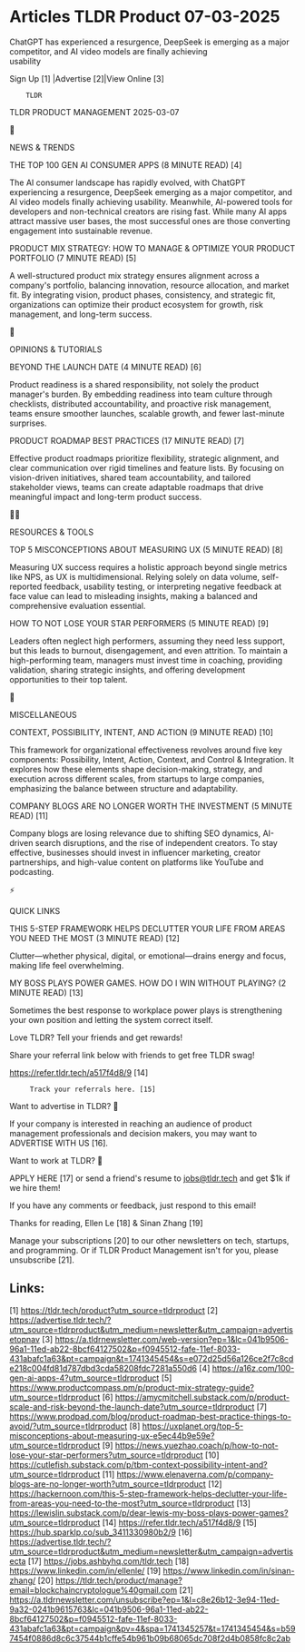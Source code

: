# Articles TLDR Product 07-03-2025

ChatGPT has experienced a resurgence, DeepSeek is emerging as a major
competitor, and AI video models are finally achieving
usability ‌ ‌ ‌ ‌ ‌ ‌ ‌ ‌ ‌ ‌ ‌ ‌ ‌ ‌ ‌ ‌ ‌ ‌ ‌ ‌ ‌ ‌ ‌ ‌ ‌ ‌  ‌ ‌ ‌ ‌ ‌ ‌ ‌ ‌ ‌ ‌ ‌ ‌ ‌ ‌ ‌ ‌ ‌ ‌ ‌ ‌ ‌ ‌ ‌ ‌ ‌ ‌ 


 Sign Up [1] |Advertise [2]|View Online [3] 

		TLDR 

TLDR PRODUCT MANAGEMENT 2025-03-07

📱 

NEWS & TRENDS

 THE TOP 100 GEN AI CONSUMER APPS (8 MINUTE READ) [4] 

 The AI consumer landscape has rapidly evolved, with ChatGPT
experiencing a resurgence, DeepSeek emerging as a major competitor,
and AI video models finally achieving usability. Meanwhile, AI-powered
tools for developers and non-technical creators are rising fast. While
many AI apps attract massive user bases, the most successful ones are
those converting engagement into sustainable revenue. 

 PRODUCT MIX STRATEGY: HOW TO MANAGE & OPTIMIZE YOUR PRODUCT PORTFOLIO
(7 MINUTE READ) [5] 

 A well-structured product mix strategy ensures alignment across a
company's portfolio, balancing innovation, resource allocation, and
market fit. By integrating vision, product phases, consistency, and
strategic fit, organizations can optimize their product ecosystem for
growth, risk management, and long-term success. 

🚀 

OPINIONS & TUTORIALS

 BEYOND THE LAUNCH DATE (4 MINUTE READ) [6] 

 Product readiness is a shared responsibility, not solely the product
manager's burden. By embedding readiness into team culture through
checklists, distributed accountability, and proactive risk management,
teams ensure smoother launches, scalable growth, and fewer last-minute
surprises. 

 PRODUCT ROADMAP BEST PRACTICES (17 MINUTE READ) [7] 

 Effective product roadmaps prioritize flexibility, strategic
alignment, and clear communication over rigid timelines and feature
lists. By focusing on vision-driven initiatives, shared team
accountability, and tailored stakeholder views, teams can create
adaptable roadmaps that drive meaningful impact and long-term product
success. 

🧑‍💻 

RESOURCES & TOOLS

 TOP 5 MISCONCEPTIONS ABOUT MEASURING UX (5 MINUTE READ) [8] 

 Measuring UX success requires a holistic approach beyond single
metrics like NPS, as UX is multidimensional. Relying solely on data
volume, self-reported feedback, usability testing, or interpreting
negative feedback at face value can lead to misleading insights,
making a balanced and comprehensive evaluation essential. 

 HOW TO NOT LOSE YOUR STAR PERFORMERS (5 MINUTE READ) [9] 

 Leaders often neglect high performers, assuming they need less
support, but this leads to burnout, disengagement, and even attrition.
To maintain a high-performing team, managers must invest time in
coaching, providing validation, sharing strategic insights, and
offering development opportunities to their top talent. 

🎁 

MISCELLANEOUS

 CONTEXT, POSSIBILITY, INTENT, AND ACTION (9 MINUTE READ) [10] 

 This framework for organizational effectiveness revolves around five
key components: Possibility, Intent, Action, Context, and Control &
Integration. It explores how these elements shape decision-making,
strategy, and execution across different scales, from startups to
large companies, emphasizing the balance between structure and
adaptability. 

 COMPANY BLOGS ARE NO LONGER WORTH THE INVESTMENT (5 MINUTE READ) [11]


 Company blogs are losing relevance due to shifting SEO dynamics,
AI-driven search disruptions, and the rise of independent creators. To
stay effective, businesses should invest in influencer marketing,
creator partnerships, and high-value content on platforms like YouTube
and podcasting. 

⚡ 

QUICK LINKS

 THIS 5-STEP FRAMEWORK HELPS DECLUTTER YOUR LIFE FROM AREAS YOU NEED
THE MOST (3 MINUTE READ) [12] 

 Clutter—whether physical, digital, or emotional—drains energy and
focus, making life feel overwhelming. 

 MY BOSS PLAYS POWER GAMES. HOW DO I WIN WITHOUT PLAYING? (2 MINUTE
READ) [13] 

 Sometimes the best response to workplace power plays is strengthening
your own position and letting the system correct itself. 

Love TLDR? Tell your friends and get rewards!

 Share your referral link below with friends to get free TLDR swag! 

 https://refer.tldr.tech/a517f4d8/9 [14] 

		 Track your referrals here. [15] 

Want to advertise in TLDR? 📰

 If your company is interested in reaching an audience of product
management professionals and decision makers, you may want to
ADVERTISE WITH US [16]. 

Want to work at TLDR? 💼

 APPLY HERE [17] or send a friend's resume to jobs@tldr.tech and get
$1k if we hire them! 

 If you have any comments or feedback, just respond to this email! 

Thanks for reading, 
Ellen Le [18] & Sinan Zhang [19] 

 Manage your subscriptions [20] to our other newsletters on tech,
startups, and programming. Or if TLDR Product Management isn't for
you, please unsubscribe [21]. 

 

Links:
------
[1] https://tldr.tech/product?utm_source=tldrproduct
[2] https://advertise.tldr.tech/?utm_source=tldrproduct&utm_medium=newsletter&utm_campaign=advertisetopnav
[3] https://a.tldrnewsletter.com/web-version?ep=1&lc=041b9506-96a1-11ed-ab22-8bcf64127502&p=f0945512-fafe-11ef-8033-431abafc1a63&pt=campaign&t=1741345454&s=e072d25d56a126ce2f7c8cde218c004fd81d787dbd3cda58208fdc7281a550d6
[4] https://a16z.com/100-gen-ai-apps-4?utm_source=tldrproduct
[5] https://www.productcompass.pm/p/product-mix-strategy-guide?utm_source=tldrproduct
[6] https://amycmitchell.substack.com/p/product-scale-and-risk-beyond-the-launch-date?utm_source=tldrproduct
[7] https://www.prodpad.com/blog/product-roadmap-best-practice-things-to-avoid/?utm_source=tldrproduct
[8] https://uxplanet.org/top-5-misconceptions-about-measuring-ux-e5ec44b9e59e?utm_source=tldrproduct
[9] https://news.yuezhao.coach/p/how-to-not-lose-your-star-performers?utm_source=tldrproduct
[10] https://cutlefish.substack.com/p/tbm-context-possibility-intent-and?utm_source=tldrproduct
[11] https://www.elenaverna.com/p/company-blogs-are-no-longer-worth?utm_source=tldrproduct
[12] https://hackernoon.com/this-5-step-framework-helps-declutter-your-life-from-areas-you-need-to-the-most?utm_source=tldrproduct
[13] https://lewislin.substack.com/p/dear-lewis-my-boss-plays-power-games?utm_source=tldrproduct
[14] https://refer.tldr.tech/a517f4d8/9
[15] https://hub.sparklp.co/sub_3411330980b2/9
[16] https://advertise.tldr.tech/?utm_source=tldrproduct&utm_medium=newsletter&utm_campaign=advertisecta
[17] https://jobs.ashbyhq.com/tldr.tech
[18] https://www.linkedin.com/in/ellenle/
[19] https://www.linkedin.com/in/sinan-zhang/
[20] https://tldr.tech/product/manage?email=blockchaincryptologue%40gmail.com
[21] https://a.tldrnewsletter.com/unsubscribe?ep=1&l=c8e26b12-3e94-11ed-9a32-0241b9615763&lc=041b9506-96a1-11ed-ab22-8bcf64127502&p=f0945512-fafe-11ef-8033-431abafc1a63&pt=campaign&pv=4&spa=1741345257&t=1741345454&s=b597454f0886d8c6c37544b1cffe54b961b09b68065dc708f2d4b0858fc8c2ab